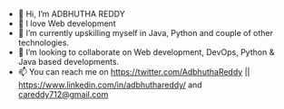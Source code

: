 - 👋 Hi, I’m ADBHUTHA REDDY
- 💜 I love Web development
- 🌱 I’m currently upskilling myself in Java, Python and couple of other technologies.
- 💞️ I’m looking to collaborate on Web development, DevOps, Python & Java based developments. 
- 📫 You can reach me on https://twitter.com/AdbhuthaReddy || https://www.linkedin.com/in/adbhuthareddy/ and careddy712@gmail.com 

<!---
ADBHUTH/ADBHUTH is a ✨ special ✨ repository because its `README.md` (this file) appears on your GitHub profile.
You can click the Preview link to take a look at your changes.
--->

